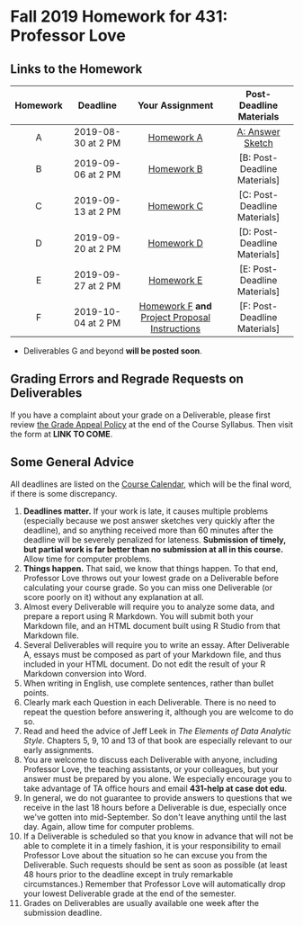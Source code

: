 # Fall 2019 Homework for 431: Professor Love

## Links to the Homework

Homework | Deadline | Your Assignment | Post-Deadline Materials
:----------: | :----------: | :----------------: | :---------------:
A | 2019-08-30 at 2 PM | [Homework A](https://github.com/THOMASELOVE/2019-431/tree/master/HOMEWORK/A) | [A: Answer Sketch](https://github.com/THOMASELOVE/2019-431/tree/master/HOMEWORK/A#note-answer-sketch-is-now-available-in-pdf-and-r-markdown) 
B | 2019-09-06 at 2 PM | [Homework B](https://github.com/THOMASELOVE/2019-431/tree/master/HOMEWORK/B) | [B: Post-Deadline Materials]  
C | 2019-09-13 at 2 PM | [Homework C](https://github.com/THOMASELOVE/2019-431/tree/master/HOMEWORK/C) | [C: Post-Deadline Materials] 
D | 2019-09-20 at 2 PM | [Homework D](https://github.com/THOMASELOVE/2019-431/tree/master/HOMEWORK/D) | [D: Post-Deadline Materials] 
E | 2019-09-27 at 2 PM | [Homework E](https://github.com/THOMASELOVE/2019-431/tree/master/HOMEWORK/E) | [E: Post-Deadline Materials] 
F | 2019-10-04 at 2 PM | [Homework F](https://github.com/THOMASELOVE/2019-431/tree/master/HOMEWORK/F) **and** [Project Proposal Instructions](https://github.com/THOMASELOVE/2019-431/tree/master/PROJECT/PROPOSAL) | [F: Post-Deadline Materials] 

- Deliverables G and beyond **will be posted soon**.

## Grading Errors and Regrade Requests on Deliverables

If you have a complaint about your grade on a Deliverable, please first review [the Grade Appeal Policy](https://thomaselove.github.io/2019-431-syllabus/general-course-policies.html#grade-appeal-policy---request-a-review-in-december) at the end of the Course Syllabus. Then visit the form at **LINK TO COME**.

## Some General Advice

All deadlines are listed on the [Course Calendar](https://github.com/THOMASELOVE/2019-431/blob/master/calendar.md), which will be the final word, if there is some discrepancy. 

1. **Deadlines matter.** If your work is late, it causes multiple problems (especially because we post answer sketches very quickly after the deadline), and so anything received more than 60 minutes after the deadline will be severely penalized for lateness.  **Submission of timely, but partial work is far better than no submission at all in this course.** Allow time for computer problems.
2. **Things happen.** That said, we know that things happen. To that end, Professor Love throws out your lowest grade on a Deliverable before calculating your course grade. So you can miss one Deliverable (or score poorly on it) without any explanation at all.
3. Almost every Deliverable will require you to analyze some data, and prepare a report using R Markdown. You will submit both your Markdown file, and an HTML document built using R Studio from that Markdown file. 
4. Several Deliverables will require you to write an essay. After Deliverable A, essays must be composed as part of your Markdown file, and thus included in your HTML document. Do not edit the result of your R Markdown conversion into Word.
5. When writing in English, use complete sentences, rather than bullet points.
6. Clearly mark each Question in each Deliverable. There is no need to repeat the question before answering it, although you are welcome to do so.
7. Read and heed the advice of Jeff Leek in *The Elements of Data Analytic Style*. Chapters 5, 9, 10 and 13 of that book are especially relevant to our early assignments.
8. You are welcome to discuss each Deliverable with anyone, including Professor Love, the teaching assistants, or your colleagues, but your answer must be prepared by you alone. We especially encourage you to take advantage of TA office hours and email **431-help at case dot edu**.
9. In general, we do not guarantee to provide answers to questions that we receive in the last 18 hours before a Deliverable is due, especially once we've gotten into mid-September. So don't leave anything until the last day. Again, allow time for computer problems.
10. If a Deliverable is scheduled so that you know in advance that will not be able to complete it in a timely fashion, it is your responsibility to email Professor Love about the situation so he can excuse you from the Deliverable. Such requests should be sent as soon as possible (at least 48 hours prior to the deadline except in truly remarkable circumstances.) Remember that Professor Love will automatically drop your lowest Deliverable grade at the end of the semester.
11. Grades on Deliverables are usually available one week after the submission deadline. 

